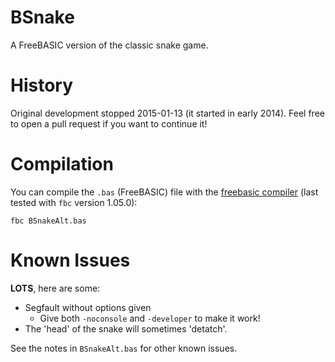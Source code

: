 # BSnake
A FreeBASIC version of the classic snake game.

# History
Original development stopped 2015-01-13 (it started in early 2014). Feel free to open a pull request if you want to continue it!

# Compilation
You can compile the `.bas` (FreeBASIC) file with the [freebasic compiler](https://sourceforge.net/projects/fbc/files/ "FreeBASIC Compiler on SourceFourge") (last tested with `fbc` version 1.05.0):
```
fbc BSnakeAlt.bas
```

# Known Issues
**LOTS**, here are some:
- Segfault without options given
  - Give both `-noconsole` and `-developer` to make it work!
- The 'head' of the snake will sometimes 'detatch'.

See the notes in `BSnakeAlt.bas` for other known issues.
